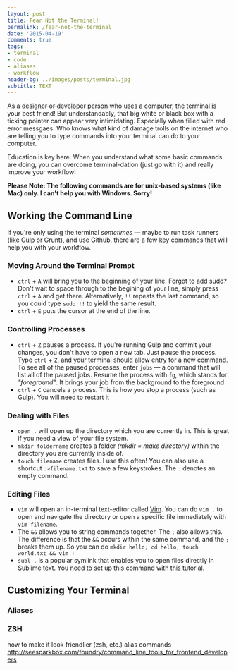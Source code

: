 ```yaml
---
layout: post
title: Fear Not the Terminal!
permalink: /fear-not-the-terminal
date: '2015-04-19'
comments: true
tags:
- terminal
- code
- aliases
- workflow
header-bg: ../images/posts/terminal.jpg
subtitle: TEXT
---
```


As a ~~designer or developer~~ person who uses a computer, the terminal is your best friend! But understandably, that big white or black box with a ticking pointer can appear very intimidating. Especially when filled with red error messgaes. Who knows what kind of damage trolls on the internet who are telling you to type commands into your terminal can do to your computer.

Education is key here. When you understand what some basic commands are doing, you can overcome terminal-dation (just go with it) and really improve your workflow!

**Please Note: The following commands are for unix-based systems (like Mac) only. I can't help you with Windows. Sorry!**

## Working the Command Line

If you're only using the terminal *sometimes* &mdash; maybe to run task runners (like [Gulp](https://github.com/gulpjs/gulp) or [Grunt](https://github.com/gruntjs/grunt)), and use Github, there are a few key commands that will help you with your workflow.

### Moving Around the Terminal Prompt
* `ctrl` + `A` will bring you to the beginning of your line. Forgot to add sudo? Don't wait to space through to the begining of your line, simply press `ctrl` + `A` and get there. Alternatively, `!!` repeats the last command, so you could type `sudo !!` to yield the same result.
* `ctrl` + `E` puts the cursor at the end of the line.

### Controlling Processes
* `ctrl` + `Z` pauses a process. If you're running Gulp and commit your changes, you don't have to open a new tab. Just pause the process. Type `ctrl` + `Z`, and your terminal should allow entry for a new command. To see all of the paused processes, enter `jobs` &mdash; a command that will list all of the paused jobs. Resume the process with `fg`, which stands for *"foreground"*. It brings your job from the background to the foreground
* `ctrl` + `C` cancels a process. This is how you stop a process (such as Gulp). You will need to restart it

### Dealing with Files
- `open .` will open up the directory which you are currently in. This is great if you need a view of your file system.
- `mkdir foldername` creates a folder *(mkdir = make directory)* within the directory you are currently inside of.
- `touch filename` creates files. I use this often! You can also use a shortcut `:>filename.txt` to save a few keystrokes. The `:` denotes an empty command.

### Editing Files
- `vim` will open an in-terminal text-editor called [Vim](http://www.openvim.com/). You can do `vim .` to open and navigate the directory or open a specific file immediately with `vim filename`.
- The `&&` allows you to string commands together. The `;` also allows this. The difference is that the `&&` occurs within the same command, and the `;` breaks them up. So you can do `mkdir hello; cd hello; touch world.txt && vim !`
- `subl .` is a popular symlink that enables you to open files directly in Sublime text. You need to set up this command with [this](http://www.sublimetext.com/docs/3/osx_command_line.html) tutorial.

## Customizing Your Terminal

### Aliases


### ZSH

how to make it look friendlier (zsh, etc.)
alias commands
http://seesparkbox.com/foundry/command_line_tools_for_frontend_developers

